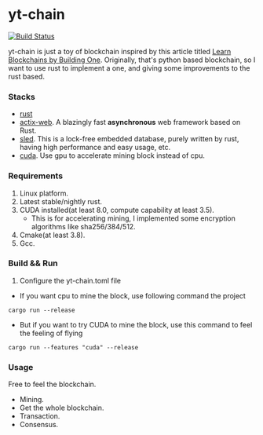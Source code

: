 # yt-chain
[![Build Status](https://travis-ci.com/Dengjianping/minimal_block_chain.svg?branch=master)](https://travis-ci.com/Dengjianping/minimal_block_chain)

yt-chain is just a toy of blockchain inspired by this article titled [Learn Blockchains by Building One](https://hackernoon.com/learn-blockchains-by-building-one-117428612f46?gi=8e1bb887685f). Originally, that's python based blockchain, so I want to use rust to implement a one, and giving some improvements to the rust based.


### Stacks
- [rust](https://www.rust-lang.org/) 
- [actix-web](https://github.com/actix/actix-web). A blazingly fast **asynchronous** web framework based on Rust.
- [sled](https://github.com/spacejam/sled). This is a lock-free embedded database, purely written by rust, having high performance and easy usage, etc.
- [cuda](https://developer.nvidia.com/cuda-downloads). Use gpu to accelerate mining block instead of cpu.


### Requirements
1. Linux platform.
2. Latest stable/nightly rust.
3. CUDA installed(at least 8.0, compute capability at least 3.5).
   - This is for accelerating mining, I implemented some encryption algorithms like sha256/384/512.
4. Cmake(at least 3.8).
5. Gcc.


### Build && Run
1. Configure the yt-chain.toml file
- If you want cpu to mine the block, use following command the project

```
cargo run --release
```

- But if you want to try CUDA to mine the block, use this command to feel the feeling of flying

```
cargo run --features "cuda" --release
```

### Usage

Free to feel the blockchain.

- Mining.
- Get the whole blockchain.
- Transaction.
- Consensus.